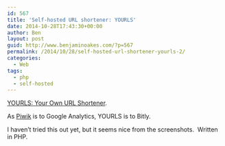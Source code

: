 ```yaml
---
id: 567
title: 'Self-hosted URL shortener: YOURLS'
date: 2014-10-28T17:43:30+00:00
author: Ben
layout: post
guid: http://www.benjaminoakes.com/?p=567
permalink: /2014/10/28/self-hosted-url-shortener-yourls-2/
categories:
  - Web
tags:
  - php
  - self-hosted
---
```

[YOURLS: Your Own URL Shortener](http://yourls.org/).

As [Piwik](http://piwik.org/) is to Google Analytics, YOURLS is to Bitly.

I haven&#8217;t tried this out yet, but it seems nice from the screenshots.  Written in PHP.